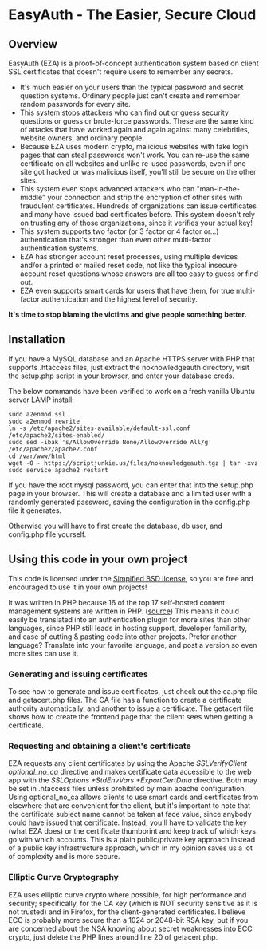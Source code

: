 # EasyAuth - The Easier, Secure Cloud
## Overview
EasyAuth (EZA) is a proof-of-concept authentication system based on client SSL certificates that doesn't require users to remember any secrets.

* It's much easier on your users than the typical password and secret question systems. Ordinary people just can't create and remember random passwords for every site.
* This system stops attackers who can find out or guess security questions or guess or brute-force passwords. These are the same kind of attacks that have worked again and again against many celebrities, website owners, and ordinary people.
* Because EZA uses modern crypto, malicious websites with fake login pages that can steal passwords won't work. You can re-use the same certificate on all websites and unlike re-used passwords, even if one site got hacked or was malicious itself, you'll still be secure on the other sites.
* This system even stops advanced attackers who can "man-in-the-middle" your connection and strip the encryption of other sites with fraudulent certificates. Hundreds of organizations can issue certificates and many have issued bad certificates before. This system doesn't rely on trusting any of those organizations, since it verifies your actual key!
* This system supports two factor (or 3 factor or 4 factor or...) authentication that's stronger than even other multi-factor authentication systems.
* EZA has stronger account reset processes, using multiple devices and/or a printed or mailed reset code, not like the typical insecure account reset questions whose answers are all too easy to guess or find out.
* EZA even supports smart cards for users that have them, for true multi-factor authentication and the highest level of security.

**It's time to stop blaming the victims and give people something better.**

## Installation

If you have a MySQL database and an Apache HTTPS server with PHP that supports .htaccess files, just extract the noknowledgeauth directory, visit the setup.php script in your browser, and enter your database creds.

The below commands have been verified to work on a fresh vanilla Ubuntu server LAMP install:

    sudo a2enmod ssl
    sudo a2enmod rewrite
    ln -s /etc/apache2/sites-available/default-ssl.conf /etc/apache2/sites-enabled/
    sudo sed -ibak 's/AllowOverride None/AllowOverride All/g' /etc/apache2/apache2.conf 
    cd /var/www/html
    wget -O - https://scriptjunkie.us/files/noknowledgeauth.tgz | tar -xvz
    sudo service apache2 restart

If you have the root mysql password, you can enter that into the setup.php page in your browser. This will create a database and a limited user with a randomly generated password, saving the configuration in the config.php file it generates. 

Otherwise you will have to first create the database, db user, and config.php file yourself.

## Using this code in your own project

This code is licensed under the [Simpified BSD license](LICENSE.txt), so you are free and encouraged to use it in your own projects!

It was written in PHP because 16 of the top 17 self-hosted content management systems are written in PHP. ([source](http://goo.gl/OwYtYW)) This means it could easily be translated into an authentication plugin for more sites than other languages, since PHP still leads in hosting support, developer familiarity, and ease of cutting & pasting code into other projects. Prefer another language? Translate into your favorite language, and post a version so even more sites can use it.

### Generating and issuing certificates
To see how to generate and issue certificates, just check out the ca.php file and getacert.php files. The CA file has a function to create a certificate authority automatically, and another to issue a certificate. The getacert file shows how to create the frontend page that the client sees when getting a certificate.

### Requesting and obtaining a client's certificate
EZA requests any client certificates by using the Apache *SSLVerifyClient optional_no_ca* directive and makes certificate data accessible to the web app with the *SSLOptions +StdEnvVars +ExportCertData* directive. Both may be set in .htaccess files unless prohibited by main apache configuration. Using optional_no_ca allows clients to use smart cards and certificates from elsewhere that are convenient for the client, but it's important to note that the certificate subject name cannot be taken at face value, since anybody could have issued that certificate. Instead, you'll have to validate the key (what EZA does) or the certificate thumbprint and keep track of which keys go with which accounts. This is a plain public/private key approach instead of a public key infrastructure approach, which in my opinion saves us a lot of complexity and is more secure.

### Elliptic Curve Cryptography
EZA uses elliptic curve crypto where possible, for high performance and security; specifically, for the CA key (which is NOT security sensitive as it is not trusted) and in Firefox, for the client-generated certificates. I believe ECC is probably more secure than a 1024 or 2048-bit RSA key, but if you are concerned about the NSA knowing about secret weaknesses into ECC crypto, just delete the PHP lines around line 20 of getacert.php.
